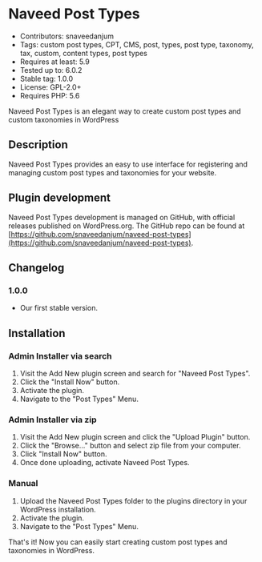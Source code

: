 # Naveed Post Types
* Contributors: snaveedanjum
* Tags: custom post types, CPT, CMS, post, types, post type, taxonomy, tax, custom, content types, post types
* Requires at least: 5.9
* Tested up to: 6.0.2
* Stable tag: 1.0.0
* License: GPL-2.0+
* Requires PHP: 5.6

Naveed Post Types is an elegant way to create custom post types and custom taxonomies in WordPress

## Description

Naveed Post Types provides an easy to use interface for registering and managing custom post types and taxonomies for your website.

## Plugin development

Naveed Post Types development is managed on GitHub, with official releases published on WordPress.org. The GitHub repo can be found at [https://github.com/snaveedanjum/naveed-post-types](https://github.com/snaveedanjum/naveed-post-types).

## Changelog

###  1.0.0
* Our first stable version.



## Installation

###  Admin Installer via search
1. Visit the Add New plugin screen and search for "Naveed Post Types".
2. Click the "Install Now" button.
3. Activate the plugin.
4. Navigate to the "Post Types" Menu.

###  Admin Installer via zip
1. Visit the Add New plugin screen and click the "Upload Plugin" button.
2. Click the "Browse..." button and select zip file from your computer.
3. Click "Install Now" button.
4. Once done uploading, activate Naveed Post Types.

###  Manual
1. Upload the Naveed Post Types folder to the plugins directory in your WordPress installation.
2. Activate the plugin.
3. Navigate to the "Post Types" Menu.

That's it! Now you can easily start creating custom post types and taxonomies in WordPress.
